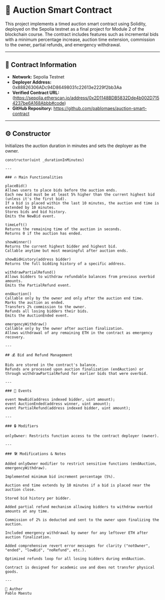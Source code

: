 # 🧾 Auction Smart Contract

This project implements a timed auction smart contract using Solidity, deployed on the Sepolia testnet as a final project for Module 2 of the blockchain course. The contract includes features such as incremental bids with a minimum percentage increase, auction time extension, commission to the owner, partial refunds, and emergency withdrawal.

---

## 📍 Contract Information

- **Network:** Sepolia Testnet  
- **Deployer Address:** 0x88826306ADc94D86498031c22613e2229f2bb3Aa
- **Verified Contract URL:** (https://sepolia.etherscan.io/address/0x2D1148BDB5832Dde4b002D7154237be6A168Abbb#code)  
- **GitHub Repository:** https://github.com/pablomaes/auction-smart-contract

---

## ⚙️ Constructor

Initializes the auction duration in minutes and sets the deployer as the owner.

```solidity
constructor(uint _durationInMinutes)

---

### 🔥 Main Functionalities

placeBid()
Allows users to place bids before the auction ends.
Each new bid must be at least 5% higher than the current highest bid (unless it's the first bid).
If a bid is placed within the last 10 minutes, the auction end time is extended by 10 minutes.
Stores bids and bid history.
Emits the NewBid event.

timeLeft()
Returns the remaining time of the auction in seconds.
Returns 0 if the auction has ended.

showWinner()
Returns the current highest bidder and highest bid.
Callable anytime but most meaningful after auction ends.

showBidHistory(address bidder)
Returns the full bidding history of a specific address.

withdrawPartialRefund()
Allows bidders to withdraw refundable balances from previous overbid amounts.
Emits the PartialRefund event.

endAuction()
Callable only by the owner and only after the auction end time.
Marks the auction as ended.
Transfers 2% commission to the owner.
Refunds all losing bidders their bids.
Emits the AuctionEnded event.

emergencyWithdraw()
Callable only by the owner after auction finalization.
Allows withdrawal of any remaining ETH in the contract as emergency recovery.

---

## 💰 Bid and Refund Management

Bids are stored in the contract's balance.
Refunds are processed upon auction finalization (endAuction) or through withdrawPartialRefund for earlier bids that were overbid.

---

### 📌 Events

event NewBid(address indexed bidder, uint amount);
event AuctionEnded(address winner, uint amount);
event PartialRefund(address indexed bidder, uint amount);

---

### 🔒 Modifiers

onlyOwner: Restricts function access to the contract deployer (owner).

---

### 🛠 Modifications & Notes

Added onlyOwner modifier to restrict sensitive functions (endAuction, emergencyWithdraw).

Implemented minimum bid increment percentage (5%).

Auction end time extends by 10 minutes if a bid is placed near the auction close.

Stored bid history per bidder.

Added partial refund mechanism allowing bidders to withdraw overbid amounts at any time.

Commission of 2% is deducted and sent to the owner upon finalizing the auction.

Included emergency withdrawal by owner for any leftover ETH after auction finalization.

Added comprehensive revert error messages for clarity ("notOwner", "ended", "lowBid", "noRefund", etc.).

Optimized refunds loop for all losing bidders during endAuction.

Contract is designed for academic use and does not transfer physical goods.

---

👤 Author
Pablo Maestu
